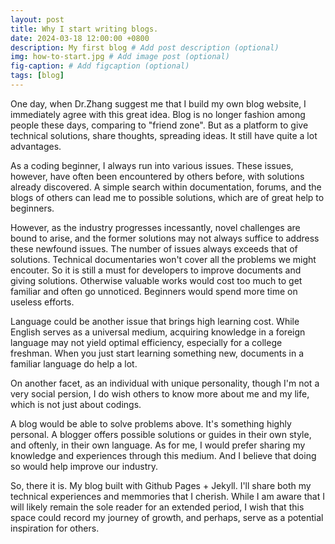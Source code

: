 ```yaml
---
layout: post
title: Why I start writing blogs.
date: 2024-03-18 12:00:00 +0800
description: My first blog # Add post description (optional)
img: how-to-start.jpg # Add image post (optional)
fig-caption: # Add figcaption (optional)
tags: [blog]
---
```

One day, when Dr.Zhang suggest me that I build my own blog website, I immediately agree with this great idea. Blog is no longer fashion among people these days, comparing to "friend zone". But as a platform to give technical solutions, share thoughts, spreading ideas. It still have quite a lot advantages.

As a coding beginner, I always run into various issues. These issues, however, have often been encountered by others before, with solutions already discovered. A simple search within documentation, forums, and the blogs of others can lead me to possible solutions, which are of great help to beginners. 

However, as the industry progresses incessantly, novel challenges are bound to arise, and the former solutions may not always suffice to address these newfound issues. The number of issues always exceeds that of solutions. Technical documentaries won't cover all the problems we might encouter. So it is still a must for developers to improve documents and giving solutions. Otherwise valuable works would cost too much to get familiar and often go unnoticed. Beginners would spend more time on useless efforts.

Language could be another issue that brings high learning cost. While English serves as a universal medium, acquiring knowledge in a foreign language may not yield optimal efficiency, especially for a college freshman. When you just start learning something new, documents in a familiar language do help a lot.

On another facet, as an individual with unique personality, though I'm not a very social persion, I do wish others to know more about me and my life, which is not just about codings.

A blog would be able to solve problems above. It's something highly personal. A blogger offers possible solutions or guides in their own style, and oftenly, in their own language. As for me, I would prefer sharing my knowledge and experiences through this medium. And I believe that doing so would help improve our industry.

So, there it is. My blog built with Github Pages + Jekyll. I'll share both my technical experiences and memmories that I cherish. While I am aware that I will likely remain the sole reader for an extended period, I wish that this space could record my journey of growth, and perhaps, serve as a potential inspiration for others.
